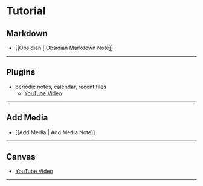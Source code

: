 # Tutorial

## Markdown

- [[Obsidian | Obsidian Markdown Note]]

---

## Plugins

- periodic notes, calendar, recent files
  - [YouTube Video](https://www.youtube.com/watch?v=Byy-QNgtHIg)

---

## Add Media

- [[Add Media | Add Media Note]]

---

## Canvas

- [YouTube Video](https://www.youtube.com/watch?v=HFK3D7zeyTA)

---
